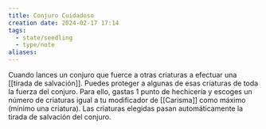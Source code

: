 ```yaml
---
title: Conjuro Cuidadoso
creation date: 2024-02-17 17:14
tags:
  - state/seedling
  - type/note
aliases:
---
```

Cuando lances un conjuro que fuerce a otras criaturas a efectuar una [[tirada de salvación]]. Puedes proteger a algunas de esas criaturas de toda la fuerza del conjuro. 
Para ello, gastas 1 punto de hechicería y escoges un número de criaturas igual a tu modificador de [[Carisma]] como máximo (mínimo una criatura). Las criaturas elegidas pasan automáticamente la tirada de salvación del conjuro.

